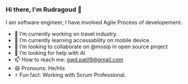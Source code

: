### Hi there, I'm Rudragoud 👋

I am software engineer, I have involved Agile Process of developement.

- 🔭 I’m currently working on travel industry.
- 🌱 I’m currently learning accessability on mobile device.
- 👯 I’m looking to collaborate on @mosip in open source project
- 🤔 I’m looking for help with AI
- 📫 How to reach me: gwd.patil9@gmail.com
- 😄 Pronouns: He/His
- ⚡ Fun fact: Working with Scrum Professional.
